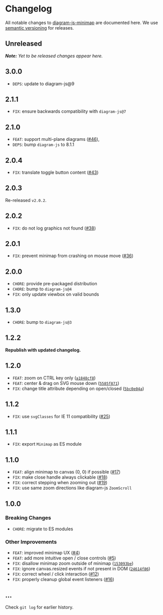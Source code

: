 # Changelog

All notable changes to [diagram-js-minimap](https://github.com/bpmn-io/diagram-js-minimap) are documented here. We use [semantic versioning](http://semver.org/) for releases.

## Unreleased

___Note:__ Yet to be released changes appear here._

## 3.0.0

* `DEPS`: update to diagram-js@9

## 2.1.1

* `FIX`: ensure backwards compatibility with `diagram-js@7`

## 2.1.0

* `FEAT`: support multi-plane diagrams ([#46](https://github.com/bpmn-io/diagram-js-minimap/pull/46)),
* `DEPS`: bump `diagram-js` to 8.1.1

## 2.0.4

* `FIX`: translate toggle button content ([#43](https://github.com/bpmn-io/diagram-js-minimap/issues/43))

## 2.0.3

Re-released `v2.0.2`.

## 2.0.2

* `FIX`: do not log graphics not found ([#38](https://github.com/bpmn-io/diagram-js-minimap/issues/38))

## 2.0.1

* `FIX`: prevent minimap from crashing on mouse move ([#36](https://github.com/bpmn-io/diagram-js-minimap/issues/36))

## 2.0.0

* `CHORE`: provide pre-packaged distribution
* `CHORE`: bump to `diagram-js@4`
* `FIX`: only update viewbox on valid bounds

## 1.3.0

* `CHORE`: bump to `diagram-js@3`

## 1.2.2

__Republish with updated changelog.__

## 1.2.0

* `FEAT`: zoom on CTRL key only ([`a1848cf8`](https://github.com/bpmn-io/diagram-js-minimap/commit/a1848cf880478a74fb799422780df10f7e6d7d8f))
* `FEAT`: center & drag on SVG mouse down ([`5585f871`](https://github.com/bpmn-io/diagram-js-minimap/commit/5585f871933f6ec39d964907d6ab1a33d176cf8f))
* `FIX`: change title attribute depending on open/closed ([`5bc0e04a`](https://github.com/bpmn-io/diagram-js-minimap/commit/5bc0e04aedefb46f867b734aa9a303db3ea6c0b7))

## 1.1.2

* `FIX`: use `svgClasses` for IE 11 compatibility ([#25](https://github.com/bpmn-io/diagram-js-minimap/issues/25))

## 1.1.1

* `FIX`: export `Minimap` as ES module

## 1.1.0

* `FEAT`: align minimap to canvas (0, 0) if possible ([#17](https://github.com/bpmn-io/diagram-js-minimap/issues/17))
* `FIX`: make close handle always clickable ([#18](https://github.com/bpmn-io/diagram-js-minimap/issues/18))
* `FIX`: correct stepping when zooming out ([#19](https://github.com/bpmn-io/diagram-js-minimap/issues/19))
* `FIX`: use same zoom directions like diagram-js `ZoomScroll`

## 1.0.0

### Breaking Changes

* `CHORE`: migrate to ES modules

### Other Improvements

* `FEAT`: improved minimap UX ([#4](https://github.com/bpmn-io/diagram-js-minimap/issues/4))
* `FEAT`: add more intuitive open / close controls ([#5](https://github.com/bpmn-io/diagram-js-minimap/issues/5))
* `FIX`: disallow minimap zoom outside of minimap ([`153093be`](https://github.com/bpmn-io/diagram-js-minimap/commit/153093be7f9b3999d2b2653613db427aecb83687))
* `FIX`: ignore canvas.resized events if not present in DOM ([`24614f86`](https://github.com/bpmn-io/diagram-js-minimap/commit/24614f86856a7e1b75950ffbb1a96d2d11541b5c))
* `FIX`: correct wheel / click interaction ([#12](https://github.com/bpmn-io/diagram-js-minimap/issues/12))
* `FIX`: properly cleanup global event listeners ([#16](https://github.com/bpmn-io/diagram-js-minimap/issues/16))

## ...

Check `git log` for earlier history.